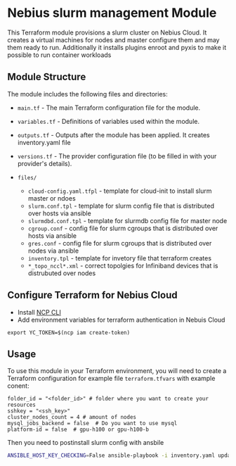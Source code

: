 # Nebius slurm management Module

This Terraform module provisions a slurm cluster on Nebius Cloud. It creates a virtual machines for nodes and master configure them and may them ready to run. Additionally it installs plugins enroot and pyxis to make it possible to run container workloads

## Module Structure

The module includes the following files and directories:

- `main.tf` - The main Terraform configuration file for the module.
- `variables.tf` - Definitions of variables used within the module.
- `outputs.tf` - Outputs after the module has been applied. It creates inventory.yaml file
- `versions.tf` - The provider configuration file (to be filled in with your provider's details).

- `files/`
  - `cloud-config.yaml.tfpl` - template for cloud-init to install slurm master or ndoes
  - `slurm.conf.tpl` - template for slurm config file that is distributed over hosts via ansible
  - `slurmdbd.conf.tpl` - template for slurmdb config file for master node
  - `cgroup.conf` - config file for slurm cgroups that is distributed over hosts via ansible
  - `gres.conf` - config file for slurm cgroups that is distributed over nodes via ansible
  - `inventory.tpl` - template for invetory file that terraform creates
  - `*_topo_nccl*.xml` - correct topolgies for Infiniband devices that is distrubuted over nodes
  


## Configure Terraform for Nebius Cloud

- Install [NCP CLI](https://nebius.ai/docs/cli/quickstart)
- Add environment variables for terraform authentication in Nebuis Cloud

```
export YC_TOKEN=$(ncp iam create-token)
```


## Usage


To use this module in your Terraform environment, you will need to create a Terraform configuration for example file `terraform.tfvars` with example conent:

```hcl
folder_id = "<folder_id>" # folder where you want to create your resources
sshkey = "<ssh_key>"
cluster_nodes_count = 4 # amount of nodes
mysql_jobs_backend = false  # Do you want to use mysql
platform-id = false  # gpu-h100 or gpu-h100-b
```

Then you need to postinstall slurm config with ansbile
```bash
ANSIBLE_HOST_KEY_CHECKING=False ansible-playbook -i inventory.yaml update-conf.yaml
```
